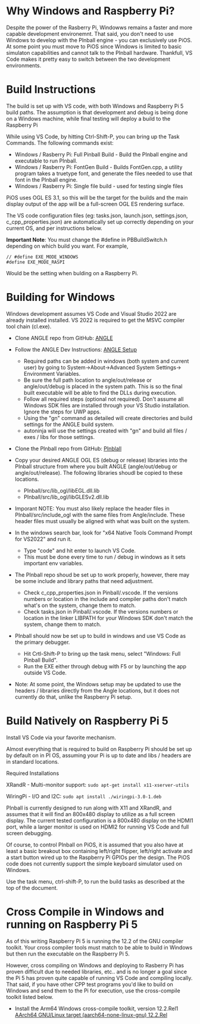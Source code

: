 # Why Windows and Raspberry Pi?
Despite the power of the Rasberry Pi, Windowws remains a faster and more capable development environemnt.  That said, you don't need to use Windows to develop with the PInball engine - you can exclusively use PiOS.  At some point you must move to PiOS since Windows is limited to basic simulaton capabilities and cannot talk to the PInball hardware.  Thankfull, VS Code makes it pretty easy to switch between the two development environments.

# Build Instructions
The build is set up with VS code, with both Windows and Raspberry Pi 5 build paths.  The assumption is that development and debug is being done on a Windows machine, while final testing will deploy a build to the Raspberry Pi

While using VS Code, by hitting Ctrl-Shift-P, you can bring up the Task Commands.  The following commands exist:
- Windows / Rasberry Pi:  Full Pinball Build - Build the PInball engine and executable to run PInball.
- Windows / Rasberry Pi:  FontGen Build - Builds FontGen.cpp, a utility program takes a truetype font, and generate the files needed to use that font in the PInball engine.
- Windows / Rasberry Pi:  Single file build - used for testing single files

PiOS uses OGL ES 3.1, so this will be the target for the builds and the main display output of the app will be a full-screen OGL ES rendering surface.

The VS code configuration files (eg: tasks.json, launch.json, settings.json, c_cpp_properties.json) are automatically set up correctly depending on your current OS, and per instructions below.

**Important Note**:  You must change the #define in PBBuildSwitch.h depending on which build you want. For example,

```
// #define EXE_MODE_WINDOWS
#define EXE_MODE_RASPI
```

Would be the setting when bulding on a Raspberry Pi.

# Building for Windows
Windows development assumes VS Code and Visual Studio 2022 are already installed installed. VS 2022 is required to get the MSVC compiler tool chain (cl.exe).  

- Clone ANGLE repo from GitHub: [ANGLE](https://github.com/google/angle)
- Follow the ANGLE Dev Instructions: [ANGLE Setup](https://github.com/google/angle/blob/main/doc/DevSetup.md)
    - Required paths can be added in windows (both system and current user) by going to System->About->Advanced System Settings-> Environment Variables.
    - Be sure the full path location to angle/out/release or angle/out/debug is placed in the system path.  This is so the final built executable will be able to find the DLLs during execution.
    - Follow all required steps (optional not required).  Don't assume all Windows SDK files are installed through your VS Studio installation.  Ignore the steps for UWP apps.
    - Using the "gn" command as detailed will create directories and build settings for the ANGLE build system.
    - autoninja will use the settings created with "gn" and build all files / exes / libs for those settings.

- Clone the PInball repo from GitHub: [PInblall](https://github.com/jeffbock/PInball)

- Copy your desired ANGLE OGL ES (debug or release) libraries into the PInball structure from where you built ANGLE (angle/out/debug or angle/out/release).  The following libraries shoudl be copied to these locations.
    - PInball/src/lib_ogl/libEGL.dll.lib
    - PInball/src/lib_ogl/libGLESv2.dll.lib
 
-  Imporant NOTE: You must also likely replace the header files in PInball/src/include_ogl with the same files from Angle/include.  These header files must usually be aligned with what was built on the system.

- In the windows search bar, look for "x64 Native Tools Command Prompt for VS2022" and run it.
    - Type "code" and hit enter to launch VS Code.
    - This must be done every time to run / debug in windows as it sets important env variables.

-  The PInball repo shoud be set up to work properly, however, there may be some include and library paths that need adjustment.  
    -  Check c_cpp_properties.json in Pinball/.vscode.  If the versions numbers or location in the include and compiler paths don't match what's on the system, change them to match.
    -  Check tasks.json in Pinball/.vscode.  If the versions numbers or location in the linker LIBPATH for your Windows SDK don't match the system, change them to match.

- PInball should now be set up to build in windows and use VS Code as the primary debugger.
    - Hit Crtl-Shift-P to bring up the task menu, select "Windows: Full Pinball Build".
    - Run the EXE either through debug with F5 or by launching the app outside VS Code.
    
 
- Note: At some point, the Windows setup may be updated to use the headers / libraries directly from the Angle locations, but it does not currently do that, unlike the Raspberry Pi setup.

 # Build Natively on Raspberry Pi 5

Install VS Code via your favorite mechanism.

Almost everything that is required to build on Raspberry Pi should be set up by default on in PI OS, assuming your Pi is up to date and libs / headers are in standard locations.

Required Installations

XRandR - Multi-monitor support:  `sudo apt-get install x11-xserver-utils`

WiringPi - I/O and I2C: `sudo apt install ./wiringpi-3.0-1.deb`

PInball is currently designed to run along with X11 and XRandR, and assumes that it will find an 800x480 display to utilize as a full screen display.  The current tested configuration is a 800x480 display on the HDMI1 port, while a larger monitor is used on HDMI2 for running VS Code and full screen debugging.

Of course, to control PInball on PiOS, it is assumed that you also have at least a basic breakout box containing left/right flipper, left/right activate and a start button wired up to the Raspberry Pi GPIOs per the design.  The PiOS code does not currently support the simple keyboard simulator used on Windows.

Use the task menu, ctrl-shift-P, to run the build tasks as described at the top of the document.

# Cross Compile in Windows and running on Raspberry Pi 5
As of this writing Raspberry Pi 5 is running the 12.2 of the GNU compiler toolkit.  Your cross compiler tools must match to be able to build in Windows but then run the executable on the Raspberry Pi 5.

However, cross compiling on Windows and deploying to Rasberry Pi has proven difficult due to needed libraries, etc.. and is no longer a goal since the Pi 5 has proven quite capable of running VS Code and compiling locally.  That said, if you have other CPP test programs you'd like to build on Windows and send them to the Pi for execution, use the cross-compile toolkit listed below.

-  Install the Arm64 Windows cross-compile toolkit, version 12.2.Rel1   
 [AArch64 GNU/Linux target (aarch64-none-linux-gnu) 12.2.Rel](https://developer.arm.com/-/media/Files/downloads/gnu/12.2.rel1/binrel/arm-gnu-toolchain-12.2.rel1-mingw-w64-i686-aarch64-none-linux-gnu.exe?rev=1cb73007050f4e638ba158f2aadcfb81&hash=C2E073917F80FF09C05248CCC5568DDBC99DCC56)
